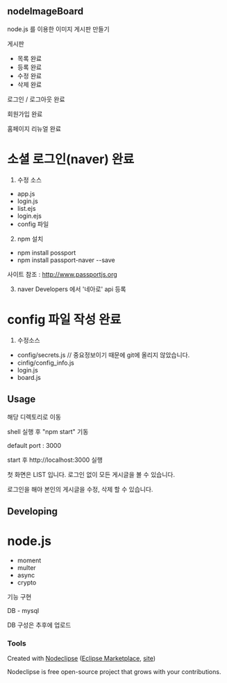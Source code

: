 

## nodeImageBoard

node.js 를 이용한 이미지 게시판 만들기

게시판
- 목록 완료
- 등록 완료
- 수정 완료
- 삭제 완료

로그인 / 로그아웃 완료

회원가입 완료

홈페이지 리뉴얼 완료

# 소셜 로그인(naver) 완료
1. 수정 소스
- app.js
- login.js
- list.ejs
- login.ejs
- config 파일

2. npm 설치
- npm install possport
- npm install passport-naver --save

사이트 참조 : http://www.passportjs.org

3. naver Developers 에서 '네아로' api 등록


# config 파일 작성 완료
1. 수정소스
- config/secrets.js // 중요정보이기 때문에 git에 올리지 않았습니다.
- cinfig/config_info.js
- login.js
- board.js




## Usage

<local>
해당 디렉토리로 이동

shell 실행 후 "npm start" 기동


default port : 3000

start 후 http://localhost:3000 실행

첫 화면은 LIST 입니다.
로그인 없이 모든 게시글을 볼 수 있습니다.

로그인을 해야 본인의 게시글을 수정, 삭제 할 수 있습니다.


## Developing

# node.js
- moment
- multer
- async
- crypto

기능 구현

DB - mysql

DB 구성은 추후에 업로드

### Tools

Created with [Nodeclipse](https://github.com/Nodeclipse/nodeclipse-1)
 ([Eclipse Marketplace](http://marketplace.eclipse.org/content/nodeclipse), [site](http://www.nodeclipse.org))   

Nodeclipse is free open-source project that grows with your contributions.
